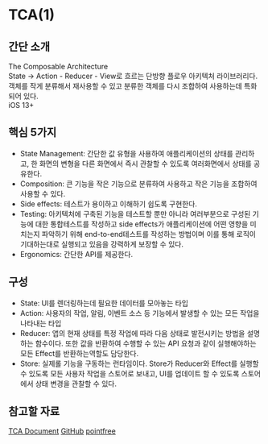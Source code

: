 # TCA(1)


## 간단 소개
The Composable Architecture   
State -> Action - Reducer - View로 흐르는 단방향 플로우 아키텍처 라이브러리다.
객체를 작게 분류해서 재사용할 수 있고 분류한 객체를 다시 조합하여 사용하는데 특화 되어 있다.   
iOS 13+

## 핵심 5가지
- State Management: 간단한 값 유형을 사용하여 애플리케이션의 상태를 관리하고, 한 화면의 변형을 다른 화면에서 즉시 관찰할 수 있도록 여러화면에서 상태를 공유한다.   
- Composition: 큰 기능을 작은 기능으로 분류하여 사용하고 작은 기능을 조합하여 사용할 수 있다.
- Side effects: 테스트가 용이하고 이해하기 쉽도록 구현한다.
- Testing: 아키텍처에 구축된 기능을 테스트할 뿐만 아니라 여러부분으로 구성된 기능에 대한 통합테스트를 작성하고 side effects가 애플리케이션에 어떤 영향을 미치는지 파악하기 위해 end-to-end테스트를 작성하는 방법이며 이를 통해 로직이 기대하는대로 실행되고 있음을 강력하게 보장할 수 있다.
- Ergonomics: 간단한 API를 제공한다.


## 구성
- State: UI를 렌더링하는데 필요한 데이터를 모아놓는 타입
- Action: 사용자의 작업, 알림, 이벤트 소스 등 기능에서 발생할 수 있는 모든 작업을 나타내는 타입
- Reducer: 앱의 현재 상태를 특정 작업에 따라 다음 상태로 발전시키는 방법을 설명하는 함수이다. 또한 값을 반환하여 수행할 수 있는 API 요청과 같이 실행해야하는 모든 Effect를 반환하는역할도 담당한다.
- Store: 실제롤 기능을 구동하는 런타임이다. Store가 Reducer와 Effect를 실행할 수 있도록 모든 사용자 작업을 스토어로 보내고, UI를 업데이트 할 수 있도록 스토어에서 상태 변경을 관찰할 수 있다.

## 참고할 자료
[TCA Document](https://pointfreeco.github.io/swift-composable-architecture/main/documentation/composablearchitecture)
[GitHub](https://github.com/pointfreeco/swift-composable-architecture)
[pointfree](https://www.pointfree.co/)